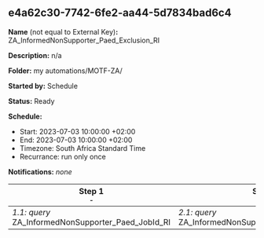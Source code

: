 ## e4a62c30-7742-6fe2-aa44-5d7834bad6c4

**Name** (not equal to External Key)**:** ZA_InformedNonSupporter_Paed_Exclusion_RI

**Description:** n/a

**Folder:** my automations/MOTF-ZA/

**Started by:** Schedule

**Status:** Ready

**Schedule:**

* Start: 2023-07-03 10:00:00 +02:00
* End: 2023-07-03 10:00:00 +02:00
* Timezone: South Africa Standard Time
* Recurrance: run only once

**Notifications:** _none_


| Step 1<br>_<small>-</small>_ | Step 2<br>_<small>-</small>_ |
| --- | --- |
| _1.1: query_<br>ZA_InformedNonSupporter_Paed_JobId_RI | _2.1: query_<br>ZA_InformedNonSupporter_Paed_Exclusion_RI |
